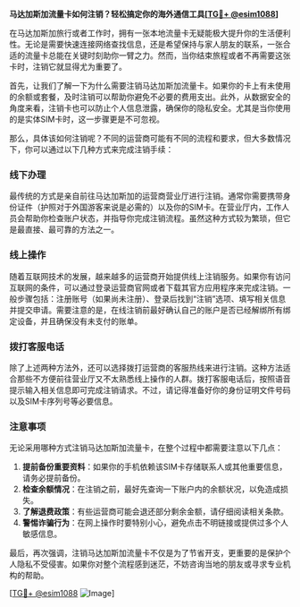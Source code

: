 **马达加斯加流量卡如何注销？轻松搞定你的海外通信工具[[TG💪+ @esim1088](https://t.me/s/esim1088)]**

在马达加斯加旅行或者工作时，拥有一张本地流量卡无疑能极大提升你的生活便利性。无论是需要快速连接网络查找信息，还是希望保持与家人朋友的联系，一张合适的流量卡总能在关键时刻助你一臂之力。然而，当你结束旅程或者不再需要这张卡时，注销它就显得尤为重要了。

首先，让我们了解一下为什么需要注销马达加斯加流量卡。如果你的卡上有未使用的余额或套餐，及时注销可以帮助你避免不必要的费用支出。此外，从数据安全的角度来看，注销卡也可以防止个人信息泄露，确保你的隐私安全。尤其是当你使用的是实体SIM卡时，这一步骤更是不可忽视。

那么，具体该如何注销呢？不同的运营商可能有不同的流程和要求，但大多数情况下，你可以通过以下几种方式来完成注销手续：

### **线下办理**
最传统的方式是亲自前往马达加斯加的运营商营业厅进行注销。通常你需要携带身份证件（护照对于外国游客来说是必需的）以及你的SIM卡。在营业厅内，工作人员会帮助你检查账户状态，并指导你完成注销流程。虽然这种方式较为繁琐，但它是最直接、最可靠的方法之一。

### **线上操作**
随着互联网技术的发展，越来越多的运营商开始提供线上注销服务。如果你有访问互联网的条件，可以通过登录运营商官网或者下载其官方应用程序来完成注销。一般步骤包括：注册账号（如果尚未注册）、登录后找到“注销”选项、填写相关信息并提交申请。需要注意的是，在线注销前最好确认自己的账户是否已经解绑所有绑定设备，并且确保没有未支付的账单。

### **拨打客服电话**
除了上述两种方法外，还可以选择拨打运营商的客服热线来进行注销。这种方法适合那些不方便前往营业厅又不太熟悉线上操作的人群。拨打客服电话后，按照语音提示输入相关信息即可完成注销请求。不过，请记得准备好你的身份证明文件号码以及SIM卡序列号等必要信息。

### **注意事项**
无论采用哪种方式注销马达加斯加流量卡，在整个过程中都需要注意以下几点：
1. **提前备份重要资料**：如果你的手机依赖该SIM卡存储联系人或其他重要信息，请务必提前备份。
2. **检查余额情况**：在注销之前，最好先查询一下账户内的余额状况，以免造成损失。
3. **了解退费政策**：有些运营商可能会退还部分剩余金额，请仔细阅读相关条款。
4. **警惕诈骗行为**：在网上操作时要特别小心，避免点击不明链接或提供过多个人敏感信息。

最后，再次强调，注销马达加斯加流量卡不仅是为了节省开支，更重要的是保护个人隐私不受侵害。如果你对整个流程感到迷茫，不妨咨询当地的朋友或寻求专业机构的帮助。

[[TG💪+ @esim1088](https://t.me/s/esim1088) ![Image](https://i.postimg.cc/4NQfJmqS/Snipaste-2025-05-13-00-14-12.png)]
